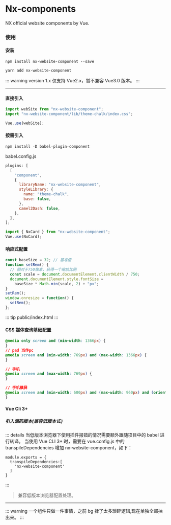 # Nx-components

NX official website components by Vue.

### 使用

#### 安装

`npm install nx-website-component --save`

`yarn add nx-website-component`

::: warning
version 1.x 仅支持 Vue2.x，暂不兼容 Vue3.0 版本。
:::

---

#### 直接引入

```js
import webSite from "nx-website-component";
import "nx-website-component/lib/theme-chalk/index.css";

Vue.use(webSite);
```

#### 按需引入

```js
npm install -D babel-plugin-component
```

babel.config.js

```js
plugins: [
  [
    "component",
    {
      libraryName: "nx-website-component",
      styleLibrary: {
        name: "theme-chalk",
        base: false,
      },
      camel2Dash: false,
    },
  ],
];
```

```js
import { NxCard } from "nx-website-component";
Vue.use(NxCard);
```

#### 响应式配置

```js
const baseSize = 32; // 基准值
function setRem() {
  // 相对于750像素，获得一个缩放比例
  const scale = document.documentElement.clientWidth / 750;
  document.documentElement.style.fontSize =
    baseSize * Math.min(scale, 2) + "px";
}
setRem();
window.onresize = function() {
  setRem();
};
```

::: tip
public/index.html
:::

#### CSS 媒体查询基础配置

```css
@media only screen and (min-width: 1366px) {
}
// pad 当作pc
@media screen and (min-width: 769px) and (max-width: 1366px) {
}

// 手机
@media screen and (max-width: 769px) {
}

// 手机横屏
@media screen and (min-width: 600px) and (max-width: 960px) and (orientation: landscape) {
}
```

#### Vue Cli 3+

##### 引入源码版本(兼容低版本 IE)

::: details
当低版本浏览器下使用插件报错的情况需要额外跟随项目中的 babel 进行转译。
当使用 Vue CLI 3+ 时，需要在 vue.config.js 中的 transpileDependencies 增加 nx-website-component，如下：

```
module.exports = {
  transpileDependencies:[
    'nx-website-component'
  ]
}
```

:::

> 兼容低版本浏览器配置处理。

---

::: warning
一个组件只做一件事情，之前 bg 揉了太多琐碎逻辑,现在单独全部抽出来。
:::
